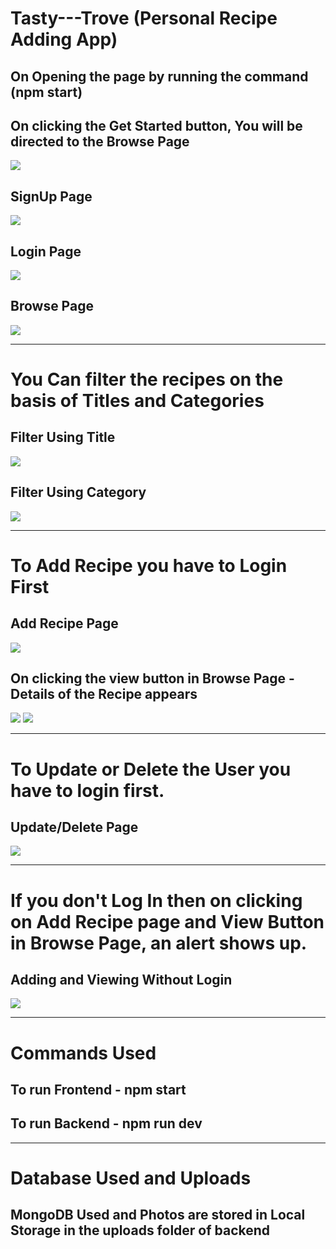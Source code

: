 # Tasty---Trove (Personal Recipe Adding App)

## On Opening the page by running the command (npm start)
## On clicking the Get Started button, You will be directed to the Browse Page
![](https://github.com/YashVMishra/Tasty---Trove/blob/master/Screenshot/Home.png?raw=true)

## SignUp Page
![](https://github.com/YashVMishra/Tasty---Trove/blob/master/Screenshot/SignUp.png?raw=true)

## Login Page
![](https://github.com/YashVMishra/Tasty---Trove/blob/master/Screenshot/Login.png?raw=true)

## Browse Page
![](https://github.com/YashVMishra/Tasty---Trove/blob/master/Screenshot/Browse.png?raw=true)

---

# You Can filter the recipes on the basis of Titles and Categories

## Filter Using Title
![](https://github.com/YashVMishra/Tasty---Trove/blob/master/Screenshot/Filter-Title.png?raw=true)

## Filter Using Category
![](https://github.com/YashVMishra/Tasty---Trove/blob/master/Screenshot/Filter-Category.png?raw=true)

---

# To Add Recipe you have to Login First

## Add Recipe Page
![](https://github.com/YashVMishra/Tasty---Trove/blob/master/Screenshot/Add%20Recipe.png?raw=true)

## On clicking the view button in Browse Page - Details of the Recipe appears
![](https://github.com/YashVMishra/Tasty---Trove/blob/master/Screenshot/View%201.png?raw=true)
![](https://github.com/YashVMishra/Tasty---Trove/blob/master/Screenshot/View%202.png?raw=true)

---

# To Update or Delete the User you have to login first.

## Update/Delete Page
![](https://github.com/YashVMishra/Tasty---Trove/blob/master/Screenshot/Update-Delete%20Page.png?raw=true)

---

# If you don't Log In then on clicking on Add Recipe page and View Button in Browse Page, an alert shows up.

## Adding and Viewing Without Login
![](https://github.com/YashVMishra/Tasty---Trove/blob/master/Screenshot/Without%20Login.png?raw=true)

---

# Commands Used
## To run Frontend - npm start
## To run Backend - npm run dev

---

# Database Used and Uploads
## MongoDB Used and Photos are stored in Local Storage in the uploads folder of backend
